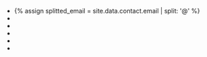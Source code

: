 <!-- Based on https://startbootstrap.com/template-overviews/freelancer -->
<footer class="footer text-center">
  <div class="container">
    <div class="row">
      <div class="col-md-12">
        <ul class="list-inline mb-0">
          <li class="list-inline-item">
            {% assign splitted_email = site.data.contact.email | split: '@' %}
            <a class="btn btn-outline-light btn-social text-center rounded-circle" title="Email" href="mailto:ActivateJavaScriptTooSeeEmail@{{ splitted_email[1] }}" onclick="this.href=this.href.replace(/ActivateJavaScriptTooSeeEmail/,'{{ splitted_email[0] }}')">
              <i class="fas fa-envelope fa-lg"></i>
            </a>
          </li>
          <li class="list-inline-item">
            <a class="btn btn-outline-light btn-social btn-social-github text-center rounded-circle" title="Github" href="{{ site.data.contact.github_url }}" target="_blank">
              <i class="fab fa-github fa-lg"></i>
            </span>
            </a>
          </li>
          <li class="list-inline-item">
            <a class="btn btn-outline-light btn-social btn-social-stack-overflow text-center rounded-circle" title="Stack Overflow" href="{{ site.data.contact.stackoverflow_url }}" target="_blank">
              <i class="fab fa-stack-overflow fa-lg"></i>
            </a>
          </li>
          <li class="list-inline-item">
            <a class="btn btn-outline-light btn-social text-center rounded-circle" title="LinkedIn" href="{{ site.data.contact.linkedin_url }}" target="_blank">
              <i class="fab fa-linkedin fa-lg"></i>
            </a>
          </li>
          <li class="list-inline-item">
            <a class="btn btn-outline-light btn-social text-center rounded-circle" title="Twitter" href="{{ site.data.contact.twitter_url }}" target="_blank">
              <i class="fab fa-twitter fa-lg"></i>
            </a>
          </li>
          <li class="list-inline-item">
            <a class="btn btn-outline-light btn-social text-center rounded-circle" title="Kaggle" href="{{ site.data.contact.kaggle_url }}" target="_blank">
              <i class="fab fa-kaggle fa-lg"></i>
            </a>
          </li>
        </ul>
      </div>
    </div>
  </div>
</footer>

